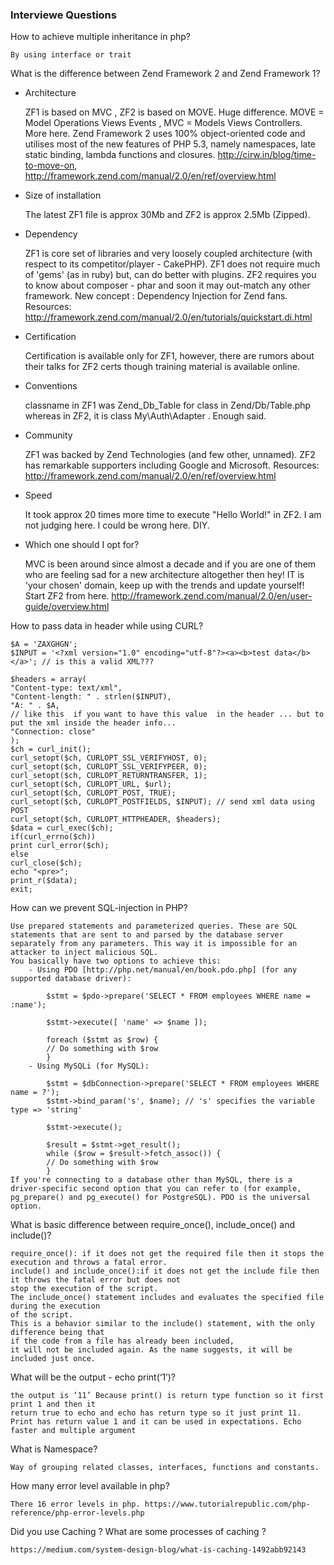 ### Interviewe Questions
How to achieve multiple inheritance in php?
    
    By using interface or trait
What is the difference between Zend Framework 2 and Zend Framework 1?

  - Architecture

    ZF1 is based on MVC , ZF2 is based on MOVE. Huge difference. MOVE = Model Operations Views Events , MVC = Models Views Controllers. More here. Zend Framework 2 uses 100% object-oriented code and utilises most of the new features of PHP 5.3, namely namespaces, late static binding, lambda functions and closures.
    http://cirw.in/blog/time-to-move-on, http://framework.zend.com/manual/2.0/en/ref/overview.html
  - Size of installation

    The latest ZF1 file is approx 30Mb and ZF2 is approx 2.5Mb (Zipped).
  - Dependency

    ZF1 is core set of libraries and very loosely coupled architecture (with respect to its competitor/player - CakePHP). ZF1 does not require much of 'gems' (as in ruby) but, can do better with plugins. ZF2 requires you to know about composer - phar and soon it may out-match any other framework. New concept : Dependency Injection for Zend fans.
      Resources: http://framework.zend.com/manual/2.0/en/tutorials/quickstart.di.html
  - Certification

    Certification is available only for ZF1, however, there are rumors about their talks for ZF2 certs though training material is available online.
  - Conventions

    classname in ZF1 was Zend_Db_Table for class in Zend/Db/Table.php whereas in ZF2, it is class My\Auth\Adapter . Enough said.
  - Community

    ZF1 was backed by Zend Technologies (and few other, unnamed). ZF2 has remarkable supporters including Google and Microsoft.
      Resources: http://framework.zend.com/manual/2.0/en/ref/overview.html
  - Speed

    It took approx 20 times more time to execute "Hello World!" in ZF2. I am not judging here. I could be wrong here. DIY.

  - Which one should I opt for?

    MVC is been around since almost a decade and if you are one of them who are feeling sad for a new architecture altogether then hey! IT is 'your chosen' domain, keep up with the trends and update yourself! Start ZF2 from here.
    http://framework.zend.com/manual/2.0/en/user-guide/overview.html

How to pass data in header while using CURL?

    $A = 'ZAXGHGN';
    $INPUT = '<?xml version="1.0" encoding="utf-8"?><a><b>test data</b></a>'; // is this a valid XML???
    
    $headers = array(
    "Content-type: text/xml",
    "Content-length: " . strlen($INPUT),
    "A: " . $A,
    // like this  if you want to have this value  in the header ... but to put the xml inside the header info...
    "Connection: close"
    );
    $ch = curl_init();
    curl_setopt($ch, CURLOPT_SSL_VERIFYHOST, 0);
    curl_setopt($ch, CURLOPT_SSL_VERIFYPEER, 0);
    curl_setopt($ch, CURLOPT_RETURNTRANSFER, 1);
    curl_setopt($ch, CURLOPT_URL, $url);
    curl_setopt($ch, CURLOPT_POST, TRUE);
    curl_setopt($ch, CURLOPT_POSTFIELDS, $INPUT); // send xml data using POST
    curl_setopt($ch, CURLOPT_HTTPHEADER, $headers);
    $data = curl_exec($ch);
    if(curl_errno($ch))
    print curl_error($ch);
    else
    curl_close($ch);
    echo "<pre>";
    print_r($data);
    exit;

How can we prevent SQL-injection in PHP?
    
    Use prepared statements and parameterized queries. These are SQL statements that are sent to and parsed by the database server separately from any parameters. This way it is impossible for an attacker to inject malicious SQL.
    You basically have two options to achieve this:
        - Using PDO [http://php.net/manual/en/book.pdo.php] (for any supported database driver):

            $stmt = $pdo->prepare('SELECT * FROM employees WHERE name = :name');
            
            $stmt->execute([ 'name' => $name ]);
            
            foreach ($stmt as $row) {
            // Do something with $row
            }
        - Using MySQLi (for MySQL):

            $stmt = $dbConnection->prepare('SELECT * FROM employees WHERE name = ?');
            $stmt->bind_param('s', $name); // 's' specifies the variable type => 'string'
            
            $stmt->execute();
            
            $result = $stmt->get_result();
            while ($row = $result->fetch_assoc()) {
            // Do something with $row
            }
    If you're connecting to a database other than MySQL, there is a driver-specific second option that you can refer to (for example, pg_prepare() and pg_execute() for PostgreSQL). PDO is the universal option.
What is basic difference between require_once(), include_once() and include()?
    
    require_once(): if it does not get the required file then it stops the execution and throws a fatal error.
    include() and include_once():if it does not get the include file then it throws the fatal error but does not
    stop the execution of the script.
    The include_once() statement includes and evaluates the specified file during the execution 
    of the script.
    This is a behavior similar to the include() statement, with the only difference being that
    if the code from a file has already been included,
    it will not be included again. As the name suggests, it will be included just once.

What will be the output - echo print(‘1’)?

    the output is ‘11’ Because print() is return type function so it first print 1 and then it 
    return true to echo and echo has return type so it just print 11. 
    Print has return value 1 and it can be used in expectations. Echo faster and multiple argument

What is Namespace?

    Way of grouping related classes, interfaces, functions and constants.

How many error level available in php?

    There 16 error levels in php. https://www.tutorialrepublic.com/php-reference/php-error-levels.php

Did you use Caching ? What are some processes of caching ?

    https://medium.com/system-design-blog/what-is-caching-1492abb92143